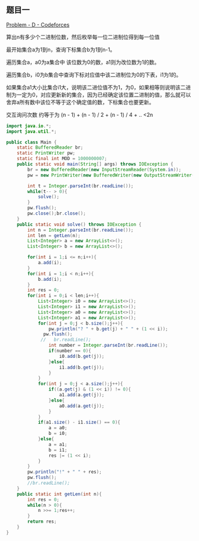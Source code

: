 ## 题目一

[Problem - D - Codeforces](https://codeforces.com/contest/2156/problem/D)

算出n有多少个二进制位数，然后枚举每一位二进制位得到每一位值

最开始集合a为1到n，查询下标集合b为1到n-1。

遍历集合a，a0为a集合中 该位数为0的数，a1则为改位数为1的数。

遍历集合b，i0为b集合中查询下标对应值中该二进制位为0的下表，i1为1的。

如果集合a1大小比集合i1大，说明该二进位值不为1，为0，如果相等则说明该二进制为一定为0，对应更新新的集合，因为已经确定该位置二进制的值，那么就可以舍弃a所有数中该位不等于这个确定值的数，下标集合也要更新。

交互询问次数 约等于为 (n - 1) + (n - 1) / 2 + (n - 1) / 4 + .. <2n





```java
import java.io.*;
import java.util.*;

public class Main {
    static BufferedReader br;
    static PrintWriter pw;
    static final int MOD = 1000000007;
    public static void main(String[] args) throws IOException {
        br = new BufferedReader(new InputStreamReader(System.in));
        pw = new PrintWriter(new BufferedWriter(new OutputStreamWriter(System.out)));

        int t = Integer.parseInt(br.readLine());
        while(t-- > 0){
            solve();
        }
        pw.flush();
        pw.close();br.close();
    }
    public static void solve() throws IOException {
        int n = Integer.parseInt(br.readLine());
        int len = getLen(n);
        List<Integer> a = new ArrayList<>();
        List<Integer> b = new ArrayList<>();

        for(int i = 1;i <= n;i++){
            a.add(i);
        }
        for(int i = 1;i < n;i++){
            b.add(i);
        }
        int res = 0;
        for(int i = 0;i < len;i++){
            List<Integer> i0 = new ArrayList<>();
            List<Integer> i1 = new ArrayList<>();
            List<Integer> a0 = new ArrayList<>();
            List<Integer> a1 = new ArrayList<>();
            for(int j = 0;j < b.size();j++){
                pw.println("? " + b.get(j) + " " + (1 << i));
              pw.flush();
             //   br.readLine();
                int number = Integer.parseInt(br.readLine());
                if(number == 0){
                    i0.add(b.get(j));
                }else{
                    i1.add(b.get(j));
                }
            }
            for(int j = 0;j < a.size();j++){
                if((a.get(j) & (1 << i)) != 0){
                    a1.add(a.get(j));
                }else{
                    a0.add(a.get(j));
                }
            }
            if(a1.size() - i1.size() == 0){
                a = a0;
                b = i0;
            }else{
                a = a1;
                b = i1;
                res |= (1 << i);
            }
        }
        pw.println("!" + " " + res);
        pw.flush();
        //br.readLine();
    }
    public static int getLen(int n){
        int res = 0;
        while(n > 0){
            n >>= 1;res++;
        }
        return res;
    }
}

```
